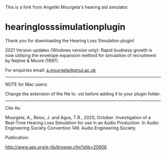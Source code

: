 This is a fork from Angeliki Mourgela's hearing aid simulator.


# hearinglosssimulationplugin
Thank you for downloading the Hearing Loss Simulation plugin! 

2021 Version updates (Windows version only): Rapid loudness growth is now utilising the envelope expansion method for simulation of recruitment by Nejime & Moore (1997).

For enquiries email: a.mourgela@qmul.ac.uk

-----------------------------------------
NOTE for Mac users:

Change the extension of the file to .vst before adding it to your plugin folder.

-----------------------------------------

Cite As: 

Mourgela, A., Reiss, J. and Agus, T.R., 2020, October. Investigation of a Real-Time Hearing Loss Simulation for use in an Audio Production. In Audio Engineering Society Convention 149. Audio Engineering Society.

Publication: 

http://www.aes.org/e-lib/browse.cfm?elib=20906
